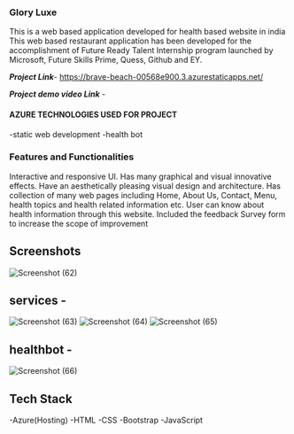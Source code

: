 ### Glory Luxe
This is a web based application developed for health based website in india
This web based restaurant application has been developed for the accomplishment of Future Ready Talent Internship program launched by Microsoft, Future Skills Prime, Quess, Github and EY.

***Project Link***- https://brave-beach-00568e900.3.azurestaticapps.net/

***Project demo video Link*** - 

#### AZURE TECHNOLOGIES USED FOR PROJECT
-static web development
-health bot

### Features and Functionalities 

Interactive and responsive UI.
Has many graphical and visual innovative effects.
Have an aesthetically pleasing visual design and architecture.
Has collection of many web pages including Home, About Us, Contact, Menu, health topics and health related information etc.
User can know about health information through this website.
Included the feedback Survey form to increase the scope of improvement

## Screenshots
![Screenshot (62)](https://github.com/poojidake/project02/assets/124118711/791f8dcd-c4f4-447d-8cf0-b109fbf9272b)

## services -
![Screenshot (63)](https://github.com/poojidake/project02/assets/124118711/04202d4f-d2cc-4810-a440-cd84c9550d0c)
![Screenshot (64)](https://github.com/poojidake/project02/assets/124118711/5251bbd7-494a-42a8-8fd2-3a2900fa2d59)
![Screenshot (65)](https://github.com/poojidake/project02/assets/124118711/7c619e00-3aec-4f45-b20b-23589e4f6b14)

## healthbot -
![Screenshot (66)](https://github.com/poojidake/project02/assets/124118711/05314d83-6179-4eb7-9cc8-8cd3c3368183)



## Tech Stack 
-Azure(Hosting)
-HTML
-CSS
-Bootstrap
-JavaScript
